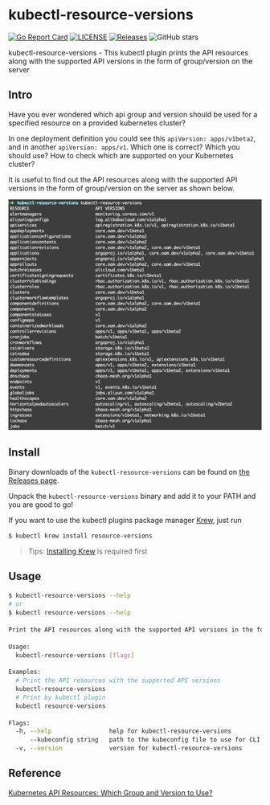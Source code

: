 # kubectl-resource-versions

[![Go Report Card](https://goreportcard.com/badge/chengshiwen/kubectl-resource-versions)](https://goreportcard.com/report/chengshiwen/kubectl-resource-versions)
[![LICENSE](https://img.shields.io/github/license/chengshiwen/kubectl-resource-versions.svg)](https://github.com/chengshiwen/kubectl-resource-versions/blob/master/LICENSE)
[![Releases](https://img.shields.io/github/release-pre/chengshiwen/kubectl-resource-versions.svg)](https://github.com/chengshiwen/kubectl-resource-versions/releases)
![GitHub stars](https://img.shields.io/github/stars/chengshiwen/kubectl-resource-versions.svg?label=github%20stars&logo=github)

kubectl-resource-versions - This kubectl plugin prints the API resources along with the supported API versions in the form of group/version on the server

## Intro

Have you ever wondered which api group and version should be used for a specified resource on a provided kubernetes cluster?

In one deployment definition you could see this `apiVersion: apps/v1beta2`, and in another `apiVersion: apps/v1`. Which one is correct? Which you should use? How to check which are supported on your Kubernetes cluster?

It is useful to find out the API resources along with the supported API versions in the form of group/version on the server as shown below.

![kubectl-resource-versions example](doc/kubectl-resource-versions.png)

## Install

Binary downloads of the `kubectl-resource-versions` can be found on [the Releases page](https://github.com/chengshiwen/kubectl-resource-versions/releases).

Unpack the `kubectl-resource-versions` binary and add it to your PATH and you are good to go!

If you want to use the kubectl plugins package manager [Krew](https://github.com/kubernetes-sigs/krew), just run

```bash
$ kubectl krew install resource-versions
```

> Tips: [Installing Krew](https://krew.sigs.k8s.io/docs/user-guide/setup/install/) is required first

## Usage

```bash
$ kubectl-resource-versions --help
# or
$ kubectl resource-versions --help

Print the API resources along with the supported API versions in the form of group/version on the server

Usage:
  kubectl-resource-versions [flags]

Examples:
  # Print the API resources with the supported API versions
  kubectl-resource-versions
  # Print by kubectl plugin
  kubectl resource-versions

Flags:
  -h, --help                help for kubectl-resource-versions
      --kubeconfig string   path to the kubeconfig file to use for CLI requests (default "$HOME/.kube/config")
  -v, --version             version for kubectl-resource-versions
```

## Reference

[Kubernetes API Resources: Which Group and Version to Use?](https://akomljen.com/kubernetes-api-resources-which-group-and-version-to-use/)
